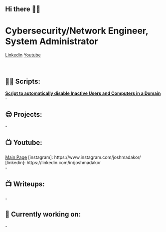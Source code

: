 ## Hi there 👋🌱
<h1>Cybersecurity/Network Engineer, System Administrator</a></h1>
<a href="https://www.linkedin.com/in/gharabaghi">Linkedin</a>
<a href="https://www.youtube.com/@CryotoByteChronicles">Youtube</a>
<br>
<br>
<br>
<h2>👨‍💻 Scripts:</h2>
<b> <a href="https://github.com/Gharabaghif/TechnicalDocuments/blob/main/ActiveDirectoryManagement.ps1">Script to automatically disable Inactive Users and Computers in a Domain</a> </b>
<br>-
<h2>😎 Projects:</h2>
-
<br>
<h2>📺 Youtube:</h2>
<a href="https://www.youtube.com/@CryotoByteChronicles">Main Page</a></h1>
[instagram]: https://www.instagram.com/joshmadakor/
[linkedin]: https://linkedin.com/in/joshmadakor
<br>
-
<h2>📺 Writeups:</h2>
-
<h2>🔭 Currently working on:</h2>
-

